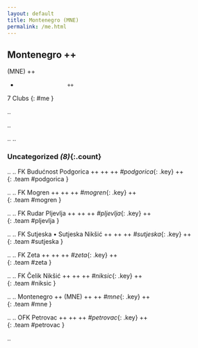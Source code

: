 ```yaml
---
layout: default
title: Montenegro (MNE)
permalink: /me.html
---
```



## Montenegro   ++
(MNE)  ++
-                     ++
7 Clubs
{: #me }


.. 




.. 




.. 
.. 


### Uncategorized _(8)_{:.count}


..
..
FK Budućnost Podgorica  ++
 ++
 ++
_#podgorica_{: .key} ++
<br>
{: .team #podgorica }

..
..
FK Mogren  ++
 ++
 ++
_#mogren_{: .key} ++
<br>
{: .team #mogren }

..
..
FK Rudar Pljevlja  ++
 ++
 ++
_#pljevlja_{: .key} ++
<br>
{: .team #pljevlja }

..
..
FK Sutjeska • Sutjeska Nikšić  ++
 ++
 ++
_#sutjeska_{: .key} ++
<br>
{: .team #sutjeska }

..
..
FK Zeta  ++
 ++
 ++
_#zeta_{: .key} ++
<br>
{: .team #zeta }

..
..
FK Čelik Nikšić  ++
 ++
 ++
_#niksic_{: .key} ++
<br>
{: .team #niksic }

..
..
Montenegro  ++
 (MNE) ++
 ++
_#mne_{: .key} ++
<br>
{: .team #mne }

..
..
OFK Petrovac  ++
 ++
 ++
_#petrovac_{: .key} ++
<br>
{: .team #petrovac }




.. 
 
